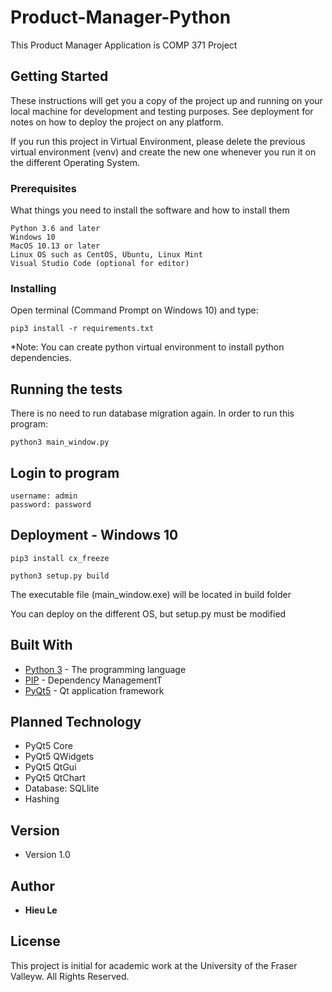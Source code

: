 # Product-Manager-Python
This Product Manager Application is COMP 371 Project

## Getting Started

These instructions will get you a copy of the project up and running on your local machine for development and testing purposes. See deployment for notes on how to deploy the project on any platform.

If you run this project in Virtual Environment, please delete the previous virtual environment (venv) and create the new one whenever you run it on the different Operating System.

### Prerequisites

What things you need to install the software and how to install them

```
Python 3.6 and later
Windows 10
MacOS 10.13 or later 
Linux OS such as CentOS, Ubuntu, Linux Mint
Visual Studio Code (optional for editor)
```

### Installing

Open terminal (Command Prompt on Windows 10) and type:

```
pip3 install -r requirements.txt
```

*Note: You can create python virtual environment to install python dependencies.

## Running the tests

There is no need to run database migration again. In order to run this program:

```
python3 main_window.py
```

## Login to program
```
username: admin
password: password
```

## Deployment - Windows 10
```
pip3 install cx_freeze
```
```
python3 setup.py build
```
The executable file (main_window.exe) will be located in build folder

You can deploy on the different OS, but setup.py must be modified


## Built With

* [Python 3](https://www.python.org/) - The programming language
* [PIP](https://pypi.org/project/pip/) - Dependency ManagementT
* [PyQt5](https://www.riverbankcomputing.com/software/pyqt/intro) - Qt application framework 

## Planned Technology

* PyQt5 Core
* PyQt5 QWidgets
* PyQt5 QtGui
* PyQt5 QtChart
* Database: SQLlite
* Hashing 

## Version

* Version 1.0

## Author

* **Hieu Le**

## License

This project is initial for academic work at the University of the Fraser Valleyw. All Rights Reserved.